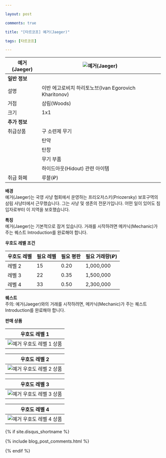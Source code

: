 ```yaml
---

layout: post

comments: true

title: "[타르코프] 예거(Jaeger)"

tags: [타르코프]

---
```


|예거(Jaeger)|![예거(Jaeger)](/assets/image/tarkov/NPC/Jaeger.jpg)|
|--|--|
|**일반 정보**|
|설명|이반 에고로비치 하리토노브(Ivan Egorovich Kharitonov)|
|거점|삼림(Woods)|
|크기|1x1|
|**추가 정보**|
|취급상품|구 소련제 무기|
||탄약|
||탄창|
||무기 부품|
||하이드아웃(Hidout) 관련 아이템|
|취급 화폐|루블(₽)|

**배경**  
예거(Jaeger)는 국영 사냥 협회에서 운영하는 프리오저스키(Priozersky) 보호구역의 삼림 사냥터에서 근무했습니다. 그는 사냥 및 생존의 전문가입니다. 어떤 일이 있어도 침입자로부터 이 지역을 보호했습니다.

**특징**  
예거(Jaeger)는 기본적으로 잠겨 있습니다. 거래를 시작하려면 메카닉(Mechanic)가 주는 퀘스트 Introduction를 완료해야 합니다.

**우호도 레벨 조건**

|우호도 레벨|필요 레벨|필요 평판|필요 거래량(₽)|
|--|--|--|--|
|레벨 2|15|0.20|1,000,000|
|레벨 3|22|0.35|1,500,000|
|레벨 4|33|0.50|2,300,000|

**퀘스트**  
주의: 예거(Jaeger)와의 거래를 시작하려면, 메카닉(Mechanic)가 주는 퀘스트 Introduction를 완료해야 합니다.

**판매 상품**

|우호도 레벨 1|
|--|
|![예거 우호도 레벨 1 상품](/assets/image/tarkov/material/Jaeger1Stock.png)|

|우호도 레벨 2|
|--|
|![예거 우호도 레벨 2 상품](/assets/image/tarkov/material/Jaeger2Stock.png)|

|우호도 레벨 3|
|--|
|![예거 우호도 레벨 3 상품](/assets/image/tarkov/material/Jaeger3Stock.png)|

|우호도 레벨 4|
|--|
|![예거 우호도 레벨 4 상품](/assets/image/tarkov/material/Jaeger4Stock.png)|

{% if site.disqus_shortname %}

<div class="comments">

  {% include blog_post_comments.html %}

</div>

{% endif %}



<div id="disqus_thread"></div>
